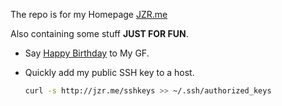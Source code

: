 The repo is for my Homepage [JZR.me](http://jzr.me)

Also containing some stuff **JUST FOR FUN**.

* Say [Happy Birthday](http://jzr.me/min.html) to My GF.

* Quickly add my public SSH key to a host.
  ```bash
  curl -s http://jzr.me/sshkeys >> ~/.ssh/authorized_keys
  ```
